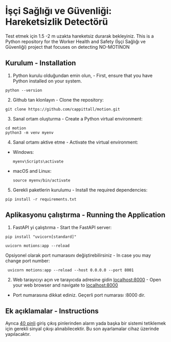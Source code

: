 # İşçi Sağlığı ve Güvenliği: Hareketsizlik Detectörü
Test etmek için 1.5 -2 m uzakta hareketsiz durarak bekleyiniz. 
This is a Python repository for the Worker Health and Safety (İşçi Sağlığı ve Güvenliği) project that focuses on detecting NO-MOTINON

## Kurulum  - Installation

1. Python kurulu olduğundan emin olun, - First, ensure that you have Python installed on your system.

```
python --version
```

2. Github tan klonlayın - Clone the repository:

```
git clone https://github.com/cappittall/motion.git
```


3. Sanal ortam oluşturma - Create a Python virtual environment:

```
cd motion
python3 -m venv myenv
```


4. Sanal ortamı aktive etme - Activate the virtual environment:

- Windows:

  ```
  myenv\Scripts\activate
  ```

- macOS and Linux:

  ```
  source myenv/bin/activate
  ```

5. Gerekli paketlerin kurulumu - Install the required dependencies:

```
pip install -r requirements.txt
```



## Aplikasyonu çalıştırma - Running the Application

1. FastAPI yi çalıştırma - Start the FastAPI server:

```
pip install "uvicorn[standard]"

uvicorn motions:app --reload
```
Opsiyonel olarak port numarasını değiştirebilirsiniz - In case you may change port number:

```
 uvicorn motions:app --reload --host 0.0.0.0 --port 8001
```

2. Web tarayıcıyı açın ve tarayıcıda adresine gidin [localhost:8000](http://localhost:8000) -  Open your web browser and navigate to [localhost:8000](http://localhost:8000) 

* Port numarasına dikkat ediniz. Geçerli port numarası :8000 dir.

## Ek açıklamalar - Instructions

Ayrıca [40 pinli](https://coral.ai/docs/dev-board/datasheet/) giriş çıkış pinlerinden alarm yada başka bir sistemi tetiklemek için gerekli sinyal çıkışı alınabilecektir. Bu son ayarlamalar cihaz üzerinde yapılacaktır. 
